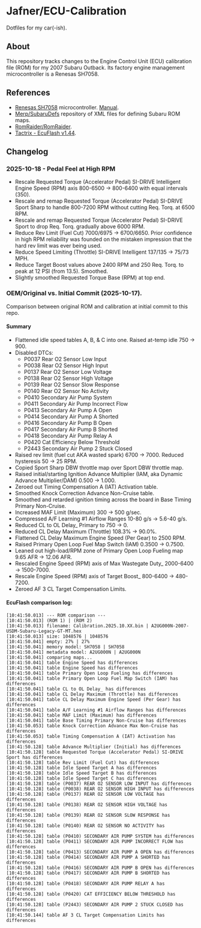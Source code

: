
# Jafner/ECU-Calibration
Dotfiles for my car(-ish).

## About
This repository tracks changes to the Engine Control Unit (ECU) calibration file (ROM) for my 2007 Subaru Outback. Its factory engine management microcontroller is a Renesas SH7058.

## References
- [Renesas SH7058](https://www.renesas.com/en/products/sh7058) microcontroller. [Manual](Renesas%20SH7058%20User's%20Manual.pdf).
- [Merp/SubaruDefs](https://github.com/Merp/SubaruDefs) repository of XML files for defining Subaru ROM maps.
- [RomRaider/RomRaider](https://github.com/RomRaider/RomRaider).
- [Tactrix - EcuFlash v1.44](https://www.tactrix.com/index.php?Itemid=58).

## Changelog
### 2025-10-18 - Pedal Feel at High RPM
- Rescale Requested Torque (Accelerator Pedal) SI-DRIVE Intelligent Engine Speed (RPM) axis 800-6500 -> 800-6400 with equal intervals (350).
- Rescale and remap Requested Torque (Accelerator Pedal) SI-DRIVE Sport Sharp to handle 800-7200 RPM without cutting Req. Torq. at 6500 RPM.
- Rescale and remap Requested Torque (Accelerator Pedal) SI-DRIVE Sport to drop Req. Torq. gradually above 6000 RPM. 
- Reduce Rev Limit (Fuel Cut) 7000/6975 -> 6700/6650. Prior confidence in high RPM reliability was founded on the mistaken impression that the hard rev limit was ever being used.
- Reduce Speed Limiting (Throttle) SI-DRIVE Intelligent 137/135 -> 75/73 MPH. 
- Reduce Target Boost values above 2400 RPM and 250 Req. Torq. to peak at 12 PSI (from 13.5). Smoothed.
- Slightly smoothed Requested Torque Base (RPM) at top end.

### OEM/Original vs. Initial Commit (2025-10-17).
Comparison between original ROM and calibration at initial commit to this repo.

#### Summary
- Flattened idle speed tables A, B, & C into one. Raised at-temp idle 750 -> 900.
- Disabled DTCs: 
    - P0037 Rear O2 Sensor Low Input
    - P0038 Rear O2 Sensor High Input
    - P0137 Rear O2 Sensor Low Voltage
    - P0138 Rear O2 Sensor High Voltage
    - P0139 Rear O2 Sensor Slow Response
    - P0140 Rear O2 Sensor No Activity
    - P0410 Secondary Air Pump System
    - P0411 Secondary Air Pump Incorrect Flow
    - P0413 Secondary Air Pump A Open
    - P0414 Secondary Air Pump A Shorted
    - P0416 Secondary Air Pump B Open
    - P0417 Secondary Air Pump B Shorted
    - P0418 Secondary Air Pump Relay A
    - P0420 Cat Efficiency Below Threshold
    - P2443 Secondary Air Pump 2 Stuck Closed
- Raised rev limit (fuel cut AKA wasted spark) 6700 -> 7000. Reduced hysteresis 50 -> 25 RPM.
- Copied Sport Sharp DBW throttle map over Sport DBW throttle map. 
- Raised initial/starting Ignition Advance Multiplier (IAM, aka Dynamic Advance Multiplier/DAM) 0.500 -> 1.000.
- Zeroed out Timing Compensation A (IAT) Activation table.
- Smoothed Knock Correction Advance Non-Cruise table. 
- Smoothed and retarded ignition timing across the board in Base Timing Primary Non-Cruise.
- Increased MAF Limit (Maximum) 300 -> 500 g/sec.
- Compressed A/F Learning #1 Airflow Ranges 10-80 g/s -> 5.6-40 g/s.
- Reduced CL to OL Delay_ Primary to 750 -> 0.
- Reduced CL Delay Maximum (Throttle) 108.3% -> 90.0%.
- Flattened CL Delay Maximum Engine Speed (Per Gear) to 2500 RPM.
- Raised Primary Open Loop Fuel Map Switch (IAM) 0.3500 -> 0.7500.
- Leaned out high-load/RPM zone of Primary Open Loop Fueling map 9.65 AFR -> 12.06 AFR.
- Rescaled Engine Speed (RPM) axis of Max Wastegate Duty_ 2000-6400 -> 1500-7000.
- Rescale Engine Speed (RPM) axis of Target Boost_ 800-6400 -> 480-7200.
- Zeroed AF 3 CL Target Compensation Limits.

#### EcuFlash comparison log:
```
[10:41:50.013] --- ROM comparison ---
[10:41:50.013] (ROM 1) | (ROM 2)
[10:41:50.013] filename: Calibration.2025.10.XX.bin | A2UG000N-2007-USDM-Subaru-Legacy-GT-MT.hex
[10:41:50.013] size: 1048576 | 1048576
[10:41:50.041] empty: 27% | 27%
[10:41:50.041] memory model: SH7058 | SH7058
[10:41:50.041] metadata model: A2UG000N | A2UG000N
[10:41:50.041] comparing maps...
[10:41:50.041] table Engine Speed has differences
[10:41:50.041] table Engine Speed has differences
[10:41:50.041] table Primary Open Loop Fueling has differences
[10:41:50.041] table Primary Open Loop Fuel Map Switch (IAM) has differences
[10:41:50.041] table CL to OL Delay_ has differences
[10:41:50.041] table CL Delay Maximum (Throttle) has differences
[10:41:50.041] table CL Delay Maximum Engine Speed (Per Gear) has differences
[10:41:50.041] table A/F Learning #1 Airflow Ranges has differences
[10:41:50.041] table MAF Limit (Maximum) has differences
[10:41:50.041] table Base Timing Primary Non-Cruise has differences
[10:41:50.053] table Knock Correction Advance Max Non-Cruise has differences
[10:41:50.053] table Timing Compensation A (IAT) Activation has differences
[10:41:50.128] table Advance Multiplier (Initial) has differences
[10:41:50.128] table Requested Torque (Accelerator Pedal) SI-DRIVE Sport has differences
[10:41:50.128] table Rev Limit (Fuel Cut) has differences
[10:41:50.128] table Idle Speed Target A has differences
[10:41:50.128] table Idle Speed Target B has differences
[10:41:50.128] table Idle Speed Target C has differences
[10:41:50.128] table (P0037) REAR O2 SENSOR LOW INPUT has differences
[10:41:50.128] table (P0038) REAR O2 SENSOR HIGH INPUT has differences
[10:41:50.128] table (P0137) REAR O2 SENSOR LOW VOLTAGE has differences
[10:41:50.128] table (P0138) REAR O2 SENSOR HIGH VOLTAGE has differences
[10:41:50.128] table (P0139) REAR O2 SENSOR SLOW RESPONSE has differences
[10:41:50.128] table (P0140) REAR O2 SENSOR NO ACTIVITY has differences
[10:41:50.128] table (P0410) SECONDARY AIR PUMP SYSTEM has differences
[10:41:50.128] table (P0411) SECONDARY AIR PUMP INCORRECT FLOW has differences
[10:41:50.128] table (P0413) SECONDARY AIR PUMP A OPEN has differences
[10:41:50.128] table (P0414) SECONDARY AIR PUMP A SHORTED has differences
[10:41:50.128] table (P0416) SECONDARY AIR PUMP B OPEN has differences
[10:41:50.128] table (P0417) SECONDARY AIR PUMP B SHORTED has differences
[10:41:50.128] table (P0418) SECONDARY AIR PUMP RELAY A has differences
[10:41:50.128] table (P0420) CAT EFFICIENCY BELOW THRESHOLD has differences
[10:41:50.128] table (P2443) SECONDARY AIR PUMP 2 STUCK CLOSED has differences
[10:41:50.144] table AF 3 CL Target Compensation Limits has differences
```